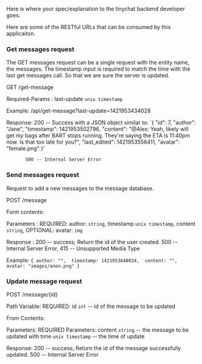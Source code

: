 Here is where your spec/explanation to the tinychat backend developer goes.

Here are some of the RESTful URLs that can be consumed by this applicaiton.

### Get messages request

The GET messages request can be a single request with the entity name, the messages. The timestamp input is required to match the time with the last get messages call. So that we are sure the server is updated.

GET /get-message

Required-Params : last-update `unix timestamp`

Example: /api/get-message?last-update=1421953434028

Response: 200 -- Success with a JSON object similar to:
          `{
            "id": 7,
            "author": "Jane",
            "timestamp": 1421953502796,
            "content": "@Alex: Yeah, likely will get my bags after BART stops running. They're saying the ETA is 11:40pm now. Is that too late for you?",
            "last_edited": 1421953556411,
            "avatar": "female.png"
           }'
           
           500 -- Internal Server Error
           

### Send messages request

Request to add a new messages to the message database.

POST /message

Form contents:

Parameters : REQUIRED: author: `string`, timestamp `unix timestamp`, content `string`,
             OPTIONAL: avatar: `img` 
             
Response : 200 -- success; Return the id of the user created.
           500 -- Internal Server Error, 415 -- Unsupported Media Type

Example: `{
            author: "", 
            timestamp: 1421953648024, 
            content: "",
            avatar: "images/anon.png"
         }`



### Update message request

POST /message/{id}

Path Variable: REQUIRED: id `int` -- id of the message to be updated

From Contents: 

Parameters:  REQUIRED Parameters:  content `string`  -- the message to be updated with
                                   time  `unix timestamp`  -- the time of update

Response:  200 -- success; Return the id of the message successfully updated.
           500 -- Internal Server Error